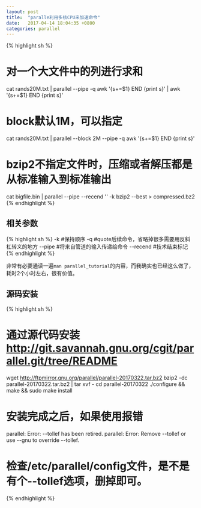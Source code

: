 ```yaml
---
layout: post
title:  "paralle利用多核CPU来加速命令"
date:   2017-04-14 18:04:35 +0800
categories: parallel
---
```


{% highlight sh %}
# 对一个大文件中的列进行求和
cat rands20M.txt | parallel --pipe -q awk '{s+=$1} END {print s}' | awk '{s+=$1} END {print s}'
# block默认1M，可以指定
cat rands20M.txt | parallel --block 2M --pipe -q awk '{s+=$1} END {print s}'

# bzip2不指定文件时，压缩或者解压都是从标准输入到标准输出
cat bigfile.bin | parallel --pipe --recend '' -k bzip2 --best > compressed.bz2
{% endhighlight %}

## 相关参数
{% highlight sh %}
-k            #保持顺序
-q            #quote后续命令，省略掉很多需要用反斜杠转义的地方
--pipe        #将来自管道的输入传递给命令
--recend      #技术结束标记
{% endhighlight %}

非常有必要通读一遍`man parallel_tutorial`的内容，而我确实也已经这么做了，耗时2个小时左右，很有价值。

## 源码安装
{% highlight sh %}
# 通过源代码安装 http://git.savannah.gnu.org/cgit/parallel.git/tree/README
wget http://ftpmirror.gnu.org/parallel/parallel-20170322.tar.bz2
bzip2 -dc parallel-20170322.tar.bz2 | tar xvf -
cd parallel-20170322
./configure && make && sudo make install

# 安装完成之后，如果使用报错
parallel: Error: --tollef has been retired.
parallel: Error: Remove --tollef or use --gnu to override --tollef.
# 检查/etc/parallel/config文件，是不是有个--tollef选项，删掉即可。
{% endhighlight %}
